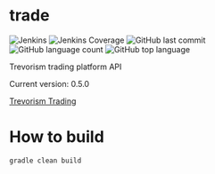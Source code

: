 # trade
![Jenkins](https://img.shields.io/jenkins/build/http/trevorism-build.eastus.cloudapp.azure.com/trade)
![Jenkins Coverage](https://img.shields.io/jenkins/coverage/jacoco/http/trevorism-build.eastus.cloudapp.azure.com/trade)
![GitHub last commit](https://img.shields.io/github/last-commit/trevorism/trade)
![GitHub language count](https://img.shields.io/github/languages/count/trevorism/trade)
![GitHub top language](https://img.shields.io/github/languages/top/trevorism/trade)

Trevorism trading platform API

Current version: 0.5.0

[Trevorism Trading](https://trade.trevorism.com/)

# How to build
`gradle clean build`